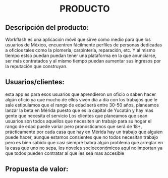 ﻿<center><h1>PRODUCTO</h1></center>

## Descripción del producto:
Workflash es una aplicación móvil que sirve como medio para que los usuarios de México, encuentren fácilmente perfiles de personas dedicadas a oficios tales como la  plomería, carpintería, reparación, etc. Y al mismo tiempo estso puedan  puedan tener una plataforma en la que anunciarse, ser más contratados y al mismo tiempo puedan aumentar sus ingresos por la reputación que construyan.

## Usuarios/clientes:
esta app es para esos usuarios que aprendieron un oficio o saben hacer algún oficio ya que mucho de ellos viven día a día con los trabajos que le sale estipulamos que el rango de edad será entre 30-50 años, planeamos lanzar la beta en Mérida puesto que es la capital de Yucatán y hay mas gente que necesita el servicio
Los clientes que planeamos que sean usuarios son todos aquellos que necesiten un trabajo para su hogar el rango de edad puede variar pero pronosticamos que será de 18+, prácticamente por cada casa que hay en Mérida hay un trabajo que alguien puede hacer, aunque estamos consientes que no todos necesitan trabajo pero es bien sabido que casi siempre habrá algún problema que arreglar en la casa que uno no sepa, los noveles socioeconómicos aquí no importan ya que todos pueden contratar al que les sea mas accesible

## Propuesta de valor:


<!--stackedit_data:
eyJoaXN0b3J5IjpbLTE5Mjg5NzM3MTksMjAzMDIzMjQwNV19
-->